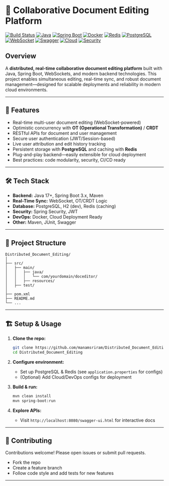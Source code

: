 # 📝 Collaborative Document Editing Platform

[![Build Status](https://img.shields.io/badge/build-passing-brightgreen?style=flat-square)]()
[![Java](https://img.shields.io/badge/Java-17%2B-blue?style=flat-square)]()
[![Spring Boot](https://img.shields.io/badge/Spring%20Boot-3.x-green?style=flat-square)]()
[![Docker](https://img.shields.io/badge/Docker-ready-blue?style=flat-square)]()
[![Redis](https://img.shields.io/badge/Redis-supported-red?style=flat-square)]()
[![PostgreSQL](https://img.shields.io/badge/PostgreSQL-db-blue?style=flat-square)]()
[![WebSocket](https://img.shields.io/badge/WebSocket-realtime-orange?style=flat-square)]()
[![Swagger](https://img.shields.io/badge/Swagger-API-green?style=flat-square)]()
[![Cloud](https://img.shields.io/badge/Cloud-Deployment%20Ready-blue?style=flat-square)]()
[![Security](https://img.shields.io/badge/Security-Enabled-brightgreen?style=flat-square)]()

## Overview

A **distributed, real-time collaborative document editing platform** built with Java, Spring Boot, WebSockets, and modern backend technologies. This project enables simultaneous editing, real-time sync, and robust document management—designed for scalable deployments and reliability in modern cloud environments.

---

## 🚀 Features

- Real-time multi-user document editing (WebSocket-powered)
- Optimistic concurrency with **OT (Operational Transformation)** / **CRDT**
- RESTful APIs for document and user management
- Secure user authentication (JWT/Session-based)
- Live user attribution and edit history tracking
- Persistent storage with **PostgreSQL** and caching with **Redis**
- Plug-and-play backend—easily extensible for cloud deployment
- Best practices: code modularity, security, CI/CD ready

---

## 🛠️ Tech Stack

- **Backend:** Java 17+, Spring Boot 3.x, Maven
- **Real-Time Sync:** WebSocket, OT/CRDT Logic
- **Database:** PostgreSQL, H2 (dev), Redis (caching)
- **Security:** Spring Security, JWT
- **DevOps:** Docker, Cloud Deployment Ready
- **Other:** Maven, JUnit, Swagger

---

## 📁 Project Structure

```
Distributed_Document_Editing/
│
├── src/
│   ├── main/
│   │   ├── java/
│   │   │   └── com/yourdomain/doceditor/
│   │   ├── resources/
│   ├── test/
│
├── pom.xml
├── README.md
└── ...
```

---

## 🏗️ Setup & Usage

1. **Clone the repo:**
   ```bash
   git clone https://github.com/manamsriram/Distributed_Document_Editing.git
   cd Distributed_Document_Editing
   ```
2. **Configure environment:**
   - Set up PostgreSQL & Redis (see `application.properties` for configs)
   - (Optional) Add Cloud/DevOps configs for deployment

3. **Build & run:**
   ```bash
   mvn clean install
   mvn spring-boot:run
   ```

4. **Explore APIs:**
   - Visit `http://localhost:8080/swagger-ui.html` for interactive docs

---

## 🤝 Contributing

Contributions welcome! Please open issues or submit pull requests.
- Fork the repo
- Create a feature branch
- Follow code style and add tests for new features

---
